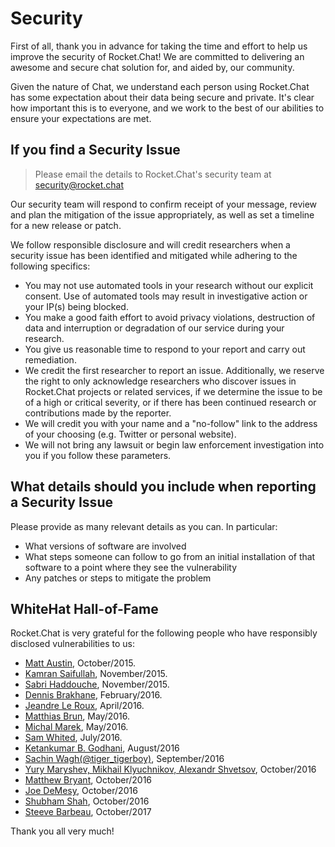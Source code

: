 # Security

First of all, thank you in advance for taking the time and effort to help us improve the security of Rocket.Chat! We are committed to delivering an awesome and secure chat solution for, and aided by, our community.

Given the nature of Chat, we understand each person using Rocket.Chat has some expectation about their data being secure and private. It's clear how important this is to everyone, and we work to the best of our abilities to ensure your expectations are met.

## If you find a Security Issue

> Please email the details to Rocket.Chat's security team at [security@rocket.chat](mailto://security@rocket.chat)

Our security team will respond to confirm receipt of your message, review and plan the mitigation of the issue appropriately, as well as set a timeline for a new release or patch.

We follow responsible disclosure and will credit researchers when a security issue has been identified and mitigated while adhering to the following specifics:

- You may not use automated tools in your research without our explicit consent. Use of automated tools may result in investigative action or your IP(s) being blocked.
- You make a good faith effort to avoid privacy violations, destruction of data and interruption or degradation of our service during your research.
- You give us reasonable time to respond to your report and carry out remediation.
- We credit the first researcher to report an issue. Additionally, we reserve the right to only acknowledge researchers who discover issues in Rocket.Chat projects or related services, if we determine the issue to be of a high or critical severity, or if there has been continued research or contributions made by the reporter.
- We will credit you with your name and a "no-follow" link to the address of your choosing (e.g. Twitter or personal website).
- We will not bring any lawsuit or begin law enforcement investigation into you if you follow these parameters.

## What details should you include when reporting a Security Issue

Please provide as many relevant details as you can. In particular:

- What versions of software are involved
- What steps someone can follow to go from an initial installation of that software to a point where they see the vulnerability
- Any patches or steps to mitigate the problem

## WhiteHat Hall-of-Fame

Rocket.Chat is very grateful for the following people who have responsibly disclosed vulnerabilities to us:

- [Matt Austin](http://m-austin.com), October/2015.
- [Kamran Saifullah](https://pk.linkedin.com/in/kamransaifullah786), November/2015.
- [Sabri Haddouche](https://github.com/pwnsdx), November/2015.
- [Dennis Brakhane](https://inoio.de), February/2016.
- [Jeandre Le Roux](http://theblazehen.com), April/2016.
- [Matthias Brun](https://redguard.ch), May/2016.
- [Michal Marek](https://github.com/ecneladis), May/2016.
- [Sam Whited](https://bitbucket.org/SamWhited/), July/2016.
- [Ketankumar B. Godhani](https://twitter.com/KBGodhani), August/2016
- [Sachin Wagh(@tiger_tigerboy)](https://secur1tyadvisory.wordpress.com), September/2016
- [Yury Maryshev, Mikhail Klyuchnikov, Alexandr Shvetsov](https://www.ptsecurity.com), October/2016
- [Matthew Bryant](https://thehackerblog.com), October/2016
- [Joe DeMesy](https://badwith.computer), October/2016
- [Shubham Shah](https://shubs.io), October/2016
- [Steeve Barbeau](https://twitter.com/steevebarbeau), October/2017

Thank you all very much!